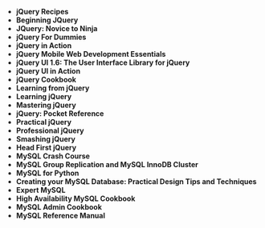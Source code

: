 <ul>
                                <li><b><a target="_blank" href="https://github.com/manjunath5496/MySQL-Books/blob/master/mysql(1).pdf" style="text-decoration:none;">jQuery Recipes </a></b></li>
                                <li><b><a target="_blank" href="https://github.com/manjunath5496/MySQL-Books/blob/master/mysql(2).pdf" style="text-decoration:none;">Beginning JQuery</a></b></li>
                                <li><b><a target="_blank" href="https://github.com/manjunath5496/MySQL-Books/blob/master/mysql(3).pdf" style="text-decoration:none;">JQuery: Novice to Ninja</a></b></li>
                               
<li><b><a target="_blank" href="https://github.com/manjunath5496/MySQL-Books/blob/master/mysql(4).pdf" style="text-decoration:none;">jQuery For Dummies</a></b></li>
                                <li><b><a target="_blank" href="https://github.com/manjunath5496/MySQL-Books/blob/master/mysql(5).pdf" style="text-decoration:none;">jQuery in Action</a></b></li>
                                
 <li><b><a target="_blank" href="https://github.com/manjunath5496/MySQL-Books/blob/master/mysql(6).pdf" style="text-decoration:none;">jQuery Mobile Web Development Essentials</a></b></li>
                          
<li><b><a target="_blank" href="https://github.com/manjunath5496/MySQL-Books/blob/master/mysql(7).pdf" style="text-decoration:none;">jQuery UI 1.6: The User Interface Library for jQuery</a></b></li>
                                <li><b><a target="_blank" href="https://github.com/manjunath5496/MySQL-Books/blob/master/mysql(8).pdf" style="text-decoration:none;">jQuery UI in Action </a></b></li>
                                <li><b><a target="_blank" href="https://github.com/manjunath5496/MySQL-Books/blob/master/mysql(9).pdf" style="text-decoration:none;">jQuery Cookbook</a></b></li>
                                
<li><b><a target="_blank" href="https://github.com/manjunath5496/MySQL-Books/blob/master/mysql(10).pdf" style="text-decoration:none;">Learning from jQuery</a></b></li>  
        
<li><b><a target="_blank" href="https://github.com/manjunath5496/MySQL-Books/blob/master/mysql(11).pdf" style="text-decoration:none;">Learning jQuery</a></b></li>
                                <li><b><a target="_blank" href="https://github.com/manjunath5496/MySQL-Books/blob/master/mysql(12).rar" style="text-decoration:none;">Mastering jQuery</a></b></li>
 <li><b><a target="_blank" href="https://github.com/manjunath5496/MySQL-Books/blob/master/mysql(13).pdf" style="text-decoration:none;">jQuery: Pocket Reference</a></b></li>  
  <li><b><a target="_blank" href="https://github.com/manjunath5496/MySQL-Books/blob/master/mysql(14).pdf" style="text-decoration:none;">Practical jQuery</a></b></li>  
 <li><b><a target="_blank" href="https://github.com/manjunath5496/MySQL-Books/blob/master/mysql(15).pdf" style="text-decoration:none;">Professional jQuery</a></b></li>
                                <li><b><a target="_blank" href="https://github.com/manjunath5496/MySQL-Books/blob/master/mysql(16).pdf" style="text-decoration:none;">Smashing jQuery</a></b></li>

 <li><b><a target="_blank" href="https://github.com/manjunath5496/MySQL-Books/blob/master/mysql(17).rar" style="text-decoration:none;">Head First jQuery</a></b></li>
                                <li><b><a target="_blank" href="https://github.com/manjunath5496/MySQL-Books/blob/master/mysql(18).pdf" style="text-decoration:none;">MySQL Crash Course</a></b></li>

<li><b><a target="_blank" href="https://github.com/manjunath5496/MySQL-Books/blob/master/mysql(19).pdf" style="text-decoration:none;">MySQL Group Replication and MySQL InnoDB Cluster</a></b></li>

 <li><b><a target="_blank" href="https://github.com/manjunath5496/MySQL-Books/blob/master/mysql(20).pdf" style="text-decoration:none;">MySQL for Python</a></b></li>
                                <li><b><a target="_blank" href="https://github.com/manjunath5496/MySQL-Books/blob/master/mysql(21).pdf" style="text-decoration:none;">Creating your MySQL Database: Practical Design Tips and Techniques</a></b></li>

<li><b><a target="_blank" href="https://github.com/manjunath5496/MySQL-Books/blob/master/mysql(22).pdf" style="text-decoration:none;">Expert MySQL</a></b></li>

<li><b><a target="_blank" href="https://github.com/manjunath5496/MySQL-Books/blob/master/mysql(23).pdf" style="text-decoration:none;">High Availability MySQL Cookbook</a></b></li>

 <li><b><a target="_blank" href="https://github.com/manjunath5496/MySQL-Books/blob/master/mysql(24).pdf" style="text-decoration:none;">MySQL Admin Cookbook</a></b></li>
                                <li><b><a target="_blank" href="https://github.com/manjunath5496/MySQL-Books/blob/master/mysql(25).pdf" style="text-decoration:none;">MySQL Reference Manual</a></b></li>


</ul>
